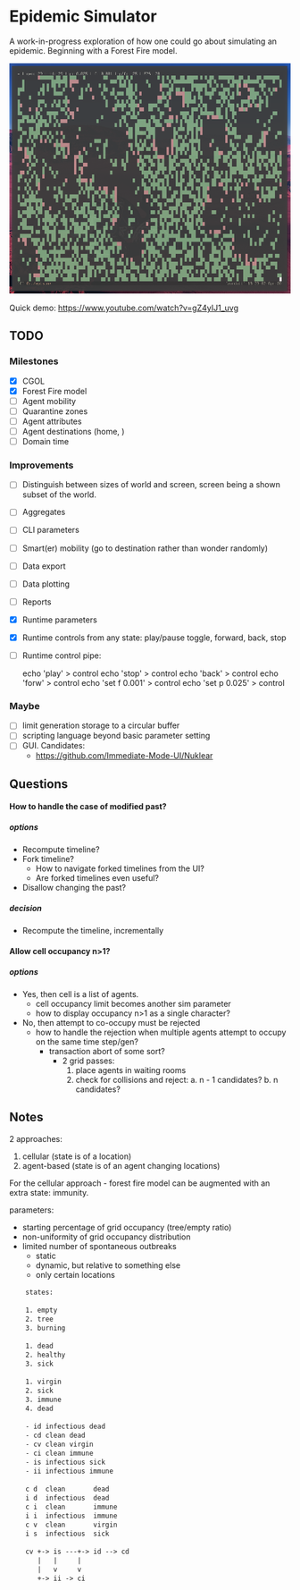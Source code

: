 Epidemic Simulator
===============================================================================

A work-in-progress exploration of how one could go about simulating an epidemic.
Beginning with a Forest Fire model.

![Screenshot](screenshot.png)

Quick demo: <https://www.youtube.com/watch?v=gZ4yIJ1_uvg>

TODO
-------------------------------------------------------------------------------

### Milestones
- [x] CGOL
- [x] Forest Fire model
- [ ] Agent mobility
- [ ] Quarantine zones
- [ ] Agent attributes
- [ ] Agent destinations (home, )
- [ ] Domain time

### Improvements
- [ ] Distinguish between sizes of world and screen, screen being a shown
      subset of the world.
- [ ] Aggregates
- [ ] CLI parameters
- [ ] Smart(er) mobility (go to destination rather than wonder randomly)
- [ ] Data export
- [ ] Data plotting
- [ ] Reports
- [x] Runtime parameters
- [x] Runtime controls from any state: play/pause toggle, forward, back, stop
- [ ] Runtime control pipe:

    echo 'play' > control
    echo 'stop' > control
    echo 'back' > control
    echo 'forw' > control
    echo 'set f 0.001' > control
    echo 'set p 0.025' > control

### Maybe
- [ ] limit generation storage to a circular buffer
- [ ] scripting language beyond basic parameter setting
- [ ] GUI. Candidates:
  - <https://github.com/Immediate-Mode-UI/Nuklear>


Questions
-------------------------------------------------------------------------------

#### How to handle the case of modified past?
##### options
- Recompute timeline?
- Fork timeline?
    - How to navigate forked timelines from the UI?
    - Are forked timelines even useful?
- Disallow changing the past?
##### decision
- Recompute the timeline, incrementally

#### Allow cell occupancy n>1?
##### options
- Yes, then cell is a list of agents.
    - cell occupancy limit becomes another sim parameter
    - how to display occupancy n>1 as a single character?
- No, then attempt to co-occupy must be rejected
    - how to handle the rejection when multiple agents attempt to occupy on the
      same time step/gen?
        - transaction abort of some sort?
            - 2 grid passes:
                1. place agents in waiting rooms
                2. check for collisions and reject:
                    a. n - 1 candidates?
                    b. n candidates?

Notes
-------------------------------------------------------------------------------

2 approaches:
1. cellular (state is of a location)
2. agent-based (state is of an agent changing locations)

For the cellular approach - forest fire model can be augmented with an extra
state: immunity.

parameters:
- starting percentage of grid occupancy (tree/empty ratio)
- non-uniformity of grid occupancy distribution
- limited number of spontaneous outbreaks
    - static
    - dynamic, but relative to something else
    - only certain locations

```
    states:

    1. empty
    2. tree
    3. burning

    1. dead
    2. healthy
    3. sick

    1. virgin
    2. sick
    3. immune
    4. dead

    - id infectious dead
    - cd clean dead
    - cv clean virgin
    - ci clean immune
    - is infectious sick
    - ii infectious immune

    c d  clean       dead
    i d  infectious  dead
    c i  clean       immune
    i i  infectious  immune
    c v  clean       virgin
    i s  infectious  sick

    cv +-> is ---+-> id --> cd
       |   |     |
       |   v     v
       +-> ii -> ci
```
